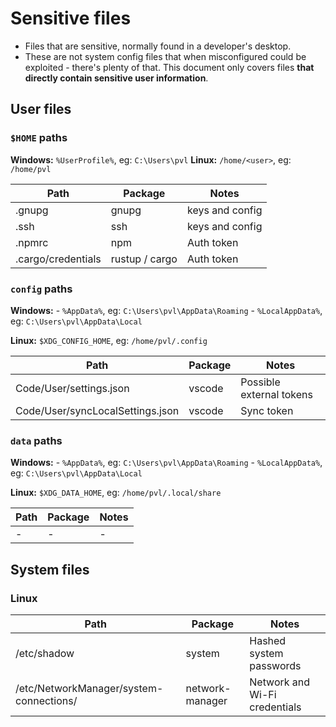 # Sensitive files

- Files that are sensitive, normally found in a developer's desktop.
- These are not system config files that when misconfigured could be exploited - there's plenty
of that. This document only covers files **that directly contain sensitive user information**.

## User files

### `$HOME` paths

**Windows:** `%UserProfile%`, eg: `C:\Users\pvl`
**Linux:** `/home/<user>`, eg: `/home/pvl`

Path | Package | Notes
---  | --- | ---
.gnupg | gnupg | keys and config
.ssh | ssh | keys and config
.npmrc | npm | Auth token
.cargo/credentials | rustup / cargo | Auth token

### `config` paths

**Windows:** 
    - `%AppData%`, eg: `C:\Users\pvl\AppData\Roaming`
    - `%LocalAppData%`, eg: `C:\Users\pvl\AppData\Local`

**Linux:** `$XDG_CONFIG_HOME`, eg: `/home/pvl/.config`

Path | Package | Notes
---  | --- | ---
Code/User/settings.json | vscode | Possible external tokens
Code/User/syncLocalSettings.json | vscode | Sync token

### `data` paths

**Windows:** 
    - `%AppData%`, eg: `C:\Users\pvl\AppData\Roaming`
    - `%LocalAppData%`, eg: `C:\Users\pvl\AppData\Local`

**Linux:** `$XDG_DATA_HOME`, eg: `/home/pvl/.local/share`

Path | Package | Notes
---  | --- | ---
\- | - | -

## System files

### Linux

Path | Package | Notes
---  | --- | ---
/etc/shadow | system | Hashed system passwords
/etc/NetworkManager/system-connections/ | network-manager | Network and Wi-Fi credentials
